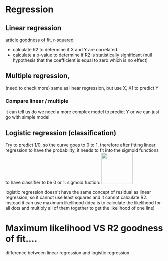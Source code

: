 # Regression

## Linear regression

[article goodness of fit, r-squared](https://blog.minitab.com/blog/adventures-in-statistics-2/regression-analysis-how-do-i-interpret-r-squared-and-assess-the-goodness-of-fit#:~:text=R%2Dsquared%20is%20a%20statistical,multiple%20determination%20for%20multiple%20regression.&text=100%25%20indicates%20that%20the%20model,response%20data%20around%20its%20mean.)

- calculate R2 to determine if X and Y are correlated.
- calculate a p-value to determine if R2 is statistically significant (null hypothesis that the coefficient is equal to zero which is no effect)

## Multiple regression, 

(need to check more)
same as linear regression, but use X, X1 to predict Y

### Compare linear / multiple

it can tell us do we need a more complex model to predict Y or we can just go with simple model


## Logistic regression (classification)

Try to predict 1/0, so the curve goes to 0 to 1. therefore after fitting linear regression to have the probability, 
it needs to fit into the sigmoid functions to have classifier to be 0 or 1. sigmoid fuction: <img src="https://miro.medium.com/max/674/0*pvMD0iSS8Mb2zy6W.png" width="100">

logistic regression doesn't have the same concept of residual as linear regression, so it cannot use least 
squares and it cannot calculate R2. instead it can use maximum likelihood (idea is to calculate the likelihood 
for all dots and multiply all of them together to get the likelihood of one line)

# Maximum likelihood VS R2 goodness of fit....

difference between linear regression and logistic regression


